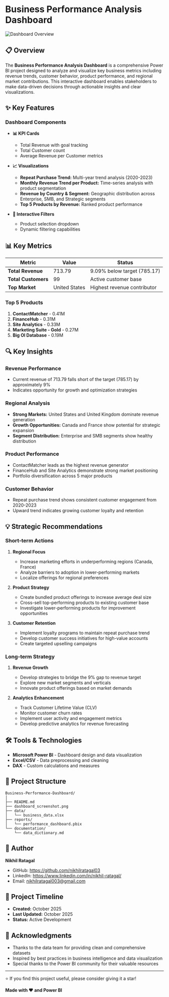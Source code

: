 # Business Performance Analysis Dashboard

![Dashboard Overview](dashboard_screenshot.png)

## 📋 Overview

The **Business Performance Analysis Dashboard** is a comprehensive Power BI project designed to analyze and visualize key business metrics including revenue trends, customer behavior, product performance, and regional market contributions. This interactive dashboard enables stakeholders to make data-driven decisions through actionable insights and clear visualizations.

## ✨ Key Features

### Dashboard Components

- **📊 KPI Cards**
  - Total Revenue with goal tracking
  - Total Customer count
  - Average Revenue per Customer metrics

- **📈 Visualizations**
  - **Repeat Purchase Trend:** Multi-year trend analysis (2020-2023)
  - **Monthly Revenue Trend per Product:** Time-series analysis with product segmentation
  - **Revenue by Country & Segment:** Geographic distribution across Enterprise, SMB, and Strategic segments
  - **Top 5 Products by Revenue:** Ranked product performance

- **🎯 Interactive Filters**
  - Product selection dropdown
  - Dynamic filtering capabilities

## 📊 Key Metrics

| Metric | Value | Status |
|--------|-------|--------|
| **Total Revenue** | 713.79 | 9.09% below target (785.17) |
| **Total Customers** | 99 | Active customer base |
| **Top Market** | United States | Highest revenue contributor |

### Top 5 Products

1. **ContactMatcher** - 0.41M
2. **FinanceHub** - 0.31M
3. **Site Analytics** - 0.33M
4. **Marketing Suite - Gold** - 0.27M
5. **Big Ol Database** - 0.19M

## 🔍 Key Insights

### Revenue Performance
- Current revenue of 713.79 falls short of the target (785.17) by approximately 9%
- Indicates opportunity for growth and optimization strategies

### Regional Analysis
- **Strong Markets:** United States and United Kingdom dominate revenue generation
- **Growth Opportunities:** Canada and France show potential for strategic expansion
- **Segment Distribution:** Enterprise and SMB segments show healthy distribution

### Product Performance
- ContactMatcher leads as the highest revenue generator
- FinanceHub and Site Analytics demonstrate strong market positioning
- Portfolio diversification across 5 major products

### Customer Behavior
- Repeat purchase trend shows consistent customer engagement from 2020-2023
- Upward trend indicates growing customer loyalty and retention

## 💡 Strategic Recommendations

### Short-term Actions
1. **Regional Focus**
   - Increase marketing efforts in underperforming regions (Canada, France)
   - Analyze barriers to adoption in lower-performing markets
   - Localize offerings for regional preferences

2. **Product Strategy**
   - Create bundled product offerings to increase average deal size
   - Cross-sell top-performing products to existing customer base
   - Investigate lower-performing products for improvement opportunities

3. **Customer Retention**
   - Implement loyalty programs to maintain repeat purchase trend
   - Develop customer success initiatives for high-value accounts
   - Create targeted upselling campaigns

### Long-term Strategy
1. **Revenue Growth**
   - Develop strategies to bridge the 9% gap to revenue target
   - Explore new market segments and verticals
   - Innovate product offerings based on market demands

2. **Analytics Enhancement**
   - Track Customer Lifetime Value (CLV)
   - Monitor customer churn rates
   - Implement user activity and engagement metrics
   - Develop predictive analytics for revenue forecasting

## 🛠️ Tools & Technologies

- **Microsoft Power BI** - Dashboard design and data visualization
- **Excel/CSV** - Data preprocessing and cleaning
- **DAX** - Custom calculations and measures

## 📁 Project Structure

```
Business-Performance-Dashboard/
│
├── README.md
├── dashboard_screenshot.png
├── data/
│   └── business_data.xlsx
├── reports/
│   └── performance_dashboard.pbix
└── documentation/
    └── data_dictionary.md
```

## 👤 Author

**Nikhil Ratagal**

- GitHub: https://github.com/nikhilratagal03
- LinkedIn: https://www.linkedin.com/in/nikhil-ratagal/
- Email: nikhilratagal003@gmail.com

## 📅 Project Timeline

- **Created:** October 2025
- **Last Updated:** October 2025
- **Status:** Active Development

## 🙏 Acknowledgments

- Thanks to the data team for providing clean and comprehensive datasets
- Inspired by best practices in business intelligence and data visualization
- Special thanks to the Power BI community for their valuable resources

---

⭐ If you find this project useful, please consider giving it a star!

**Made with ❤️ and Power BI**

